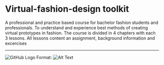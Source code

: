 # Virtual-fashion-design toolkit
A professional and practice based course for bachelor fashion students and professionals. To understand and experience best methods of creating virtual 
prototypes in fashion. The course is divided in 4 chapters with each 3 lessons. 
All lessons content an assignment, background information and excercises
___

![GitHub Logo](/images/logo.png)
Format: ![Alt Text](https://www.youtube.com/watch?v=eg-Mg55M5QQ)



